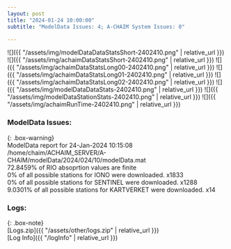 ```yaml
---
layout: post
title: "2024-01-24 10:00:00"
subtitle: "ModelData Issues: 4; A-CHAIM System Issues: 0"

---
```


![]({{ "/assets/img/modelDataDataStatsShort-2402410.png" | relative_url }})
![]({{ "/assets/img/achaimDataStatsShort-2402410.png" | relative_url }})
![]({{ "/assets/img/achaimDataStatsLong00-2402410.png" | relative_url }})
![]({{ "/assets/img/achaimDataStatsLong01-2402410.png" | relative_url }})
![]({{ "/assets/img/achaimDataStatsLong02-2402410.png" | relative_url }})
![]({{ "/assets/img/modelDataDataStats-2402410.png" | relative_url }})
![]({{ "/assets/img/modelDataStationStats-2402410.png" | relative_url }})
![]({{ "/assets/img/achaimRunTime-2402410.png" | relative_url }})


### ModelData Issues:  
  
{: .box-warning}  
 ModelData report for 24-Jan-2024 10:15:08   
 /home/chaim/ACHAIM_SERVER/A-CHAIM/modelData/2024/024/10/modelData.mat   
 72.8459% of RIO absoprtion values are finite   
 0% of all possible stations for IONO were downloaded. x1833   
 0% of all possible stations for SENTINEL were downloaded. x1288   
 9.0301% of all possible stations for KARTVERKET were downloaded. x14   
  


### Logs:  
  
{: .box-note}  
[Logs.zip]({{ "/assets/other/logs.zip" | relative_url }})  
[Log Info]({{ "/logInfo" | relative_url }})  
